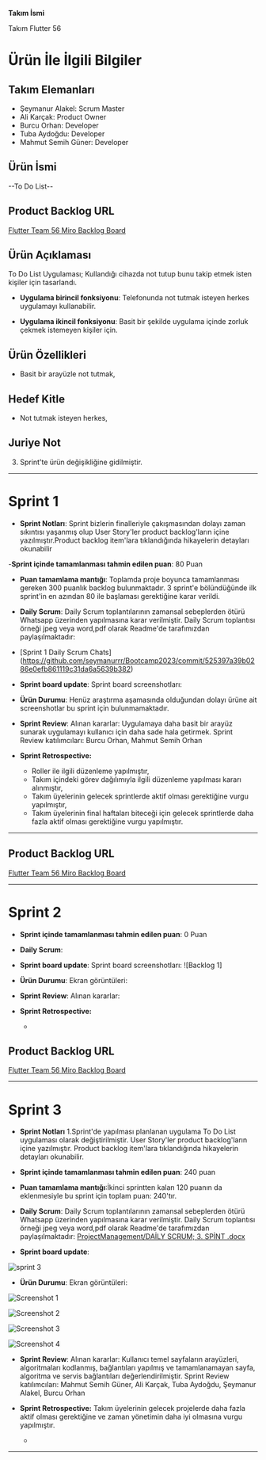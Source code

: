 **Takım İsmi**

Takım Flutter 56

# Ürün İle İlgili Bilgiler

## Takım Elemanları
- Şeymanur Alakel: Scrum Master 
- Ali Karçak: Product Owner 
- Burcu Orhan: Developer
- Tuba Aydoğdu: Developer
- Mahmut Semih Güner: Developer

## Ürün İsmi

--To Do List--

## Product Backlog URL

[Flutter Team 56 Miro Backlog Board](https://miro.com/app/board/uXjVM9vZtbo=/)

## Ürün Açıklaması

To Do List Uygulaması; Kullandığı cihazda not tutup bunu takip etmek isten kişiler için tasarlandı.


- **Uygulama birincil fonksiyonu**:  Telefonunda not tutmak isteyen herkes uygulamayı kullanabilir.

- **Uygulama ikincil fonksiyonu**: Basit bir şekilde uygulama içinde zorluk çekmek istemeyen kişiler için.

## Ürün Özellikleri

- Basit bir arayüzle not tutmak,
  

## Hedef Kitle

- Not tutmak isteyen herkes,


## Juriye Not

3. Sprint'te ürün değişikliğine gidilmiştir.




---

# Sprint 1

- **Sprint Notları**: Sprint bizlerin finalleriyle çakışmasından dolayı zaman sıkıntısı yaşanmış olup User Story'ler product backlog'ların içine yazılmıştır.Product backlog item'lara tıklandığında hikayelerin detayları okunabilir

-**Sprint içinde tamamlanması tahmin edilen puan**: 80 Puan


- **Puan tamamlama mantığı**: Toplamda proje boyunca tamamlanması gereken 300 puanlık backlog bulunmaktadır. 3 sprint'e bölündüğünde ilk sprint'in en azından 80 ile başlaması gerektiğine karar verildi.


- **Daily Scrum**: Daily Scrum toplantılarının zamansal sebeplerden ötürü Whatsapp üzerinden yapılmasına karar verilmiştir. Daily Scrum toplantısı örneği jpeg veya word,pdf olarak Readme'de tarafımızdan paylaşılmaktadır:
- [Sprint 1 Daily Scrum Chats] (https://github.com/seymanurrr/Bootcamp2023/commit/525397a39b0286e0efb861119c31da6a5639b382)

- **Sprint board update**: Sprint board screenshotları: 


  
  


- **Ürün Durumu**: Henüz araştırma aşamasında olduğundan dolayı ürüne ait screenshotlar bu sprint için bulunmamaktadır.

- **Sprint Review**: 
Alınan kararlar: Uygulamaya daha basit bir arayüz sunarak uygulamayı kullanıcı için daha sade hala getirmek.
Sprint Review katılımcıları: Burcu Orhan, Mahmut Semih Orhan

- **Sprint Retrospective:**
  - Roller ile ilgili düzenleme yapılmıştır,
  - Takım içindeki görev dağılımıyla ilgili düzenleme yapılması kararı alınmıştır,
  - Takım üyelerinin gelecek sprintlerde aktif olması gerektiğine vurgu yapılmıştır,
  - Takım üyelerinin final haftaları biteceği için gelecek sprintlerde daha fazla aktif olması gerektiğine vurgu yapılmıştır.

 


---

## Product Backlog URL

[Flutter Team 56 Miro Backlog Board](https://miro.com/app/board/uXjVM9vZtbo=/)

---

# Sprint 2

- **Sprint içinde tamamlanması tahmin edilen puan**: 0 Puan

- **Daily Scrum**:

- **Sprint board update**: Sprint board screenshotları: 
![Backlog 1]


- **Ürün Durumu**: Ekran görüntüleri:



 
- **Sprint Review**: 
Alınan kararlar:

- **Sprint Retrospective:**

  - 



## Product Backlog URL
[Flutter Team 56 Miro Backlog Board](https://miro.com/app/board/uXjVM9vZtbo=/)


---

# Sprint 3

- **Sprint Notları** 1.Sprint'de yapılması planlanan uygulama To Do List uygulaması olarak değiştirilmiştir. User Story'ler product backlog'ların içine yazılmıştır. Product backlog item'lara tıklandığında hikayelerin detayları okunabilir.

- **Sprint içinde tamamlanması tahmin edilen puan**: 240 puan
  
- **Puan tamamlama mantığı**:İkinci sprintten kalan 120 puanın da eklenmesiyle bu sprint için toplam puan: 240'tır.
  
  
- **Daily Scrum**: Daily Scrum toplantılarının zamansal sebeplerden ötürü Whatsapp üzerinden yapılmasına karar verilmiştir. Daily Scrum toplantısı örneği jpeg veya word,pdf olarak Readme'de tarafımızdan paylaşılmaktadır: [ProjectManagement/DAİLY SCRUM; 3. SPİNT .docx](https://github.com/seymanurrr/Bootcamp2023/blob/main/ProjectManagement/DA%C4%B0LY%20SCRUM%3B%203.%20SP%C4%B0NT%20.docx)

- **Sprint board update**:

![sprint 3](https://github.com/seymanurrr/Bootcamp2023/assets/120125702/6d64a33a-7c4e-48ec-a10a-450ea49259af)







- **Ürün Durumu**: Ekran görüntüleri:

 ![Screenshot 1](https://github.com/seymanurrr/Bootcamp2023/blob/main/ProjectManagement/WhatsApp%20Image%202023-07-16%20at%2023.34.43.jpeg)
  
  ![Screenshot 2](https://github.com/seymanurrr/Bootcamp2023/blob/main/ProjectManagement/WhatsApp%20Image%202023-07-16%20at%2023.34.43%20(1).jpeg)

  ![Screenshot 3](https://github.com/seymanurrr/Bootcamp2023/blob/main/ProjectManagement/WhatsApp%20Image%202023-07-16%20at%2023.34.44%20(1).jpeg)

   ![Screenshot 4](https://github.com/seymanurrr/Bootcamp2023/blob/main/ProjectManagement/WhatsApp%20Image%202023-07-16%20at%2023.34.44.jpeg)

  
  


- **Sprint Review**:  Alınan kararlar: Kullanıcı temel sayfaların arayüzleri, algoritmaları kodlanmış, bağlantıları yapılmış ve tamamlanamayan sayfa, algoritma ve servis bağlantıları değerlendirilmiştir. Sprint Review katılımcıları: Mahmut Semih Güner, Ali Karçak, Tuba Aydoğdu, Şeymanur Alakel, Burcu Orhan


- **Sprint Retrospective:** Takım üyelerinin gelecek projelerde daha fazla aktif olması gerektiğine ve zaman yönetimin daha iyi olmasına  vurgu yapılmıştır.

  - 


---
